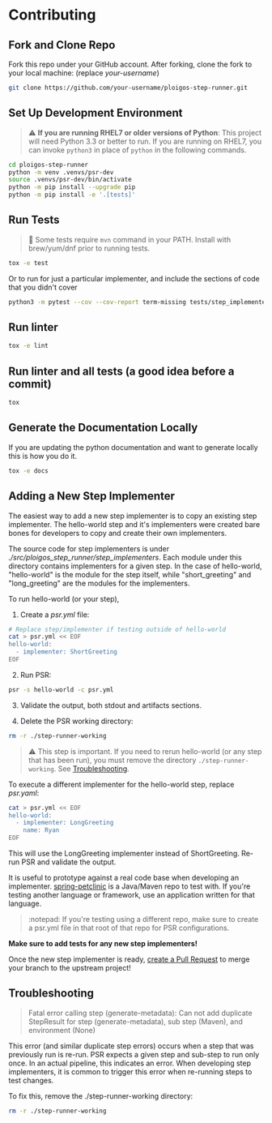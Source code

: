 # Contributing

## Fork and Clone Repo

Fork this repo under your GitHub account. After forking, clone the fork to your
local machine: (replace *your-username*)

```bash
git clone https://github.com/your-username/ploigos-step-runner.git
```

## Set Up Development Environment

> :warning: **If you are running RHEL7 or older versions of Python**: This project will need Python 3.3 or better to run. If you are running on RHEL7, you can invoke `python3` in place of `python` in the following commands.

```bash
cd ploigos-step-runner
python -m venv .venvs/psr-dev
source .venvs/psr-dev/bin/activate
python -m pip install --upgrade pip
python -m pip install -e '.[tests]'
```

## Run Tests

> :notebook: Some tests require `mvn` command in your PATH. Install with brew/yum/dnf prior to running tests.

```bash
tox -e test
```

Or to run for just a particular implementer, and include the sections of code that you didn't cover

```bash
python3 -m pytest --cov --cov-report term-missing tests/step_implementers/package/test_maven_package.py
```

## Run linter

```bash
tox -e lint
```

## Run linter and all tests (a good idea before a commit)

```bash
tox
```

## Generate the Documentation Locally

If you are updating the python documentation and want to generate locally this is how you do it.

```bash
tox -e docs
```

## Adding a New Step Implementer

The easiest way to add a new step implementer is to copy an existing step
implementer. The hello-world step and it's implementers were created bare bones
for developers to copy and create their own implementers.

The source code for step implementers is under
*./src/ploigos_step_runner/step_implementers*. Each module under this directory
contains implementers for a given step. In the case of hello-world,
"hello-world" is the module for the step itself, while "short_greeting" and
"long_greeting" are the modules for the implementers.

To run hello-world (or your step),

1. Create a *psr.yml* file:

```bash
# Replace step/implementer if testing outside of hello-world
cat > psr.yml << EOF
hello-world:
  - implementer: ShortGreeting
EOF
```

2. Run PSR:

```bash
psr -s hello-world -c psr.yml
```

3. Validate the output, both stdout and artifacts sections.

4. Delete the PSR working directory:

```bash
rm -r ./step-runner-working
```

> :warning: This step is important. If you need to rerun hello-world (or any
> step that has been run), you must remove the directory
> `./step-runner-working`. See [Troubleshooting](#troubleshooting).

To execute a different implementer for the hello-world step, replace *psr.yaml*:

```bash
cat > psr.yml << EOF
hello-world:
  - implementer: LongGreeting
    name: Ryan
EOF
```

This will use the LongGreeting implementer instead of ShortGreeting. Re-run PSR
and validate the output.

It is useful to prototype against a real code base when developing an
implementer. [spring-petclinic](https://github.com/ploigos/spring-petclinic) is
a Java/Maven repo to test with. If you're testing another language or
framework, use an application written for that language.

> :notepad: If you're testing using a different repo, make sure to create a
psr.yml file in that root of that repo for PSR configurations.

**Make sure to add tests for any new step implementers!**

Once the new step implementer is ready, [create a Pull
Request](https://github.com/ploigos/ploigos-step-runner/compare) to merge your
branch to the upstream project!

## Troubleshooting

> Fatal error calling step (generate-metadata): Can not add duplicate StepResult for step (generate-metadata), sub step (Maven), and environment (None)

This error (and similar duplicate step errors) occurs when a step that was previously run is re-run. PSR expects a given step and sub-step to run only once. In an actual pipeline, this indicates an error. When developing step implementers, it is common to trigger this error when re-running steps to test changes.

To fix this, remove the ./step-runner-working directory:

```bash
rm -r ./step-runner-working
```
